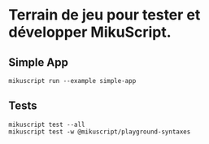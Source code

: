 # Terrain de jeu pour tester et développer MikuScript.

## Simple App

```
mikuscript run --example simple-app
```

## Tests

```
mikuscript test --all
mikuscript test -w @mikuscript/playground-syntaxes
```
